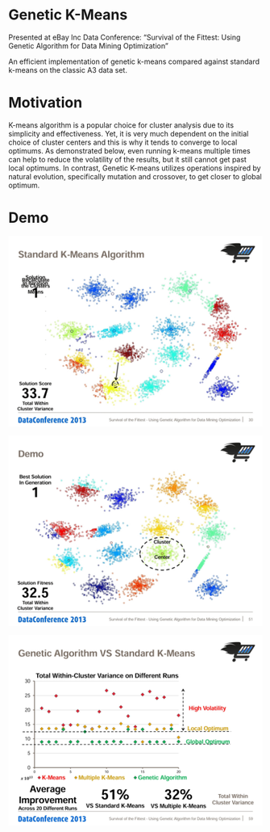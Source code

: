 # Genetic K-Means
Presented at eBay Inc Data Conference: “Survival of the Fittest: Using Genetic Algorithm for Data Mining Optimization”

An efficient implementation of genetic k-means compared against standard k-means on the classic A3 data set.

# Motivation
K-means algorithm is a popular choice for cluster analysis due to its simplicity and effectiveness. Yet, it is very much dependent on the initial choice of cluster centers and this is why it tends to converge to local optimums. 
As demonstrated below, even running k-means multiple times can help to reduce the volatility of the results, but it still cannot get past local optimums. 
In contrast, Genetic K-means utilizes operations inspired by natural evolution, specifically mutation and crossover, to get closer to global optimum.

# Demo

![alt text](https://github.com/orlevi18/GA_for_Data_Mining_Optimization/blob/master/demo_standard_k_means.gif?raw=true)

![alt text](https://github.com/orlevi18/GA_for_Data_Mining_Optimization/blob/master/demo_genetic_k_means.gif?raw=true)

![alt text](https://github.com/orlevi18/GA_for_Data_Mining_Optimization/blob/master/a3_results_comparison.jpg?raw=true)
